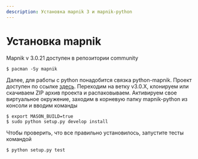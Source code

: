 ```yaml
---
description: Установка mapnik 3 и mapnik-python
---
```


# Установка mapnik

Mapnik v 3.0.21 доступен в  репозитории community

```
$ pacman -Sy mapnik
```

Далее, для работы с python понадобится связка python-mapnik. Проект доступен по ссылке [здесь](https://github.com/mapnik/python-mapnik). Переходим на ветку v3.0.X, клонируем или скачиваем ZIP архив проекта и распаковываем. Активируем свое виртуальное окружение, заходим в корневую папку mapnik-python из консоли и вводим команды

```text
$ export MASON_BUILD=true
$ sudo python setup.py develop install
```

Чтобы проверить, что все правильно установилось, запустите тесты командой

```text
$ python setup.py test
```



